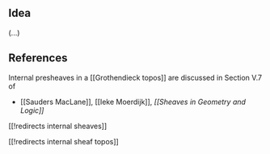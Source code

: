 
## Idea

(...)

## References

Internal presheaves in a [[Grothendieck topos]] are discussed in Section V.7 of

* [[Sauders MacLane]], [[Ieke Moerdijk]], _[[Sheaves in Geometry and Logic]]_

[[!redirects internal sheaves]]

[[!redirects internal sheaf topos]]
